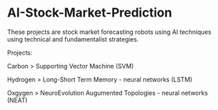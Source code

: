 # AI-Stock-Market-Prediction

These projects are stock market forecasting robots using AI techniques using technical and fundamentalist strategies.

Projects:

Carbon > Supporting Vector Machine (SVM)

Hydrogen > Long-Short Term Memory - neural networks (LSTM)

Oxgygen > NeuroEvolution Augumented Topologies - neural networks (NEAT)
